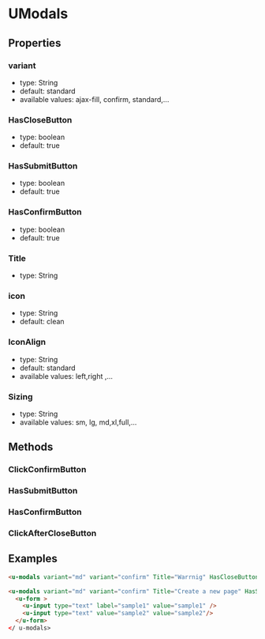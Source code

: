 # UModals

## Properties

### variant

* type: String
* default: standard
* available values: ajax-fill, confirm, standard,...

### HasCloseButton
* type: boolean
* default: true

### HasSubmitButton
* type: boolean
* default: true

### HasConfirmButton
* type: boolean
* default: true


### Title
* type: String

### icon
 * type: String
 * default: clean

### IconAlign
  * type: String
  * default: standard
  * available values: left,right ,...

### Sizing
* type: String
* available values: sm, lg, md,xl,full,...


## Methods


### ClickConfirmButton
    
### HasSubmitButton

### HasConfirmButton

###  ClickAfterCloseButton





## Examples

```html
<u-modals variant="md" variant="confirm" Title="Warrnig" HasCloseButton="true"  @ClickConfirmButton="" @ClickAfterCloseButton="" />

<u-modals variant="md" variant="confirm" Title="Create a new page" HasSubmitButton="true"  @HasSubmitButton="" @ClickAfterCloseButton="" >
  <u-form >
    <u-input type="text" label="sample1" value="sample1" />
    <u-input type="text" value="sample2" value="sample2"/>
  </u-form>
</ u-modals>

```










